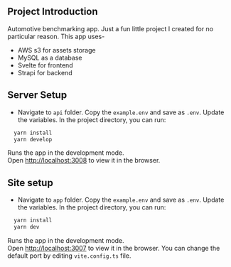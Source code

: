 ## Project Introduction

Automotive benchmarking app. Just a fun little project I created for no particular reason. This app uses-

- AWS s3 for assets storage
- MySQL as a database
- Svelte for frontend
- Strapi for backend

## Server Setup

- Navigate to `api` folder. Copy the `example.env` and save as `.env`. Update the variables. In the project directory, you can run:

```bash
  yarn install
  yarn develop
```

Runs the app in the development mode.\
Open [http://localhost:3008](http://localhost:3008) to view it in the browser.

## Site setup

- Navigate to `app` folder. Copy the `example.env` and save as `.env`. Update the variables. In the project directory, you can run:

```bash
  yarn install
  yarn dev
```

Runs the app in the development mode.\
Open [http://localhost:3007](http://localhost:3007) to view it in the browser. You can change the default port by editing `vite.config.ts` file.
